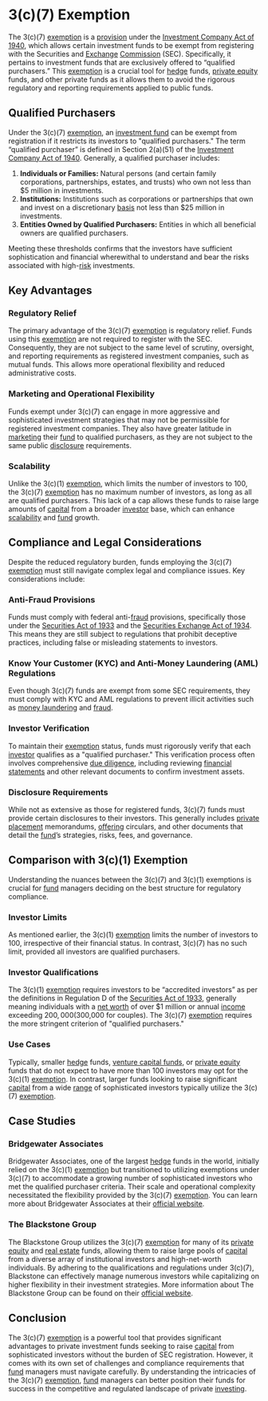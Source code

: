 # 3(c)(7) Exemption

The 3(c)(7) [exemption](../e/exemption.md) is a [provision](../p/provision.md) under the [Investment Company Act of 1940](../i/investment_company_act_of_1940.md), which allows certain investment funds to be exempt from registering with the Securities and [Exchange](../e/exchange.md) [Commission](../c/commission.md) (SEC). Specifically, it pertains to investment funds that are exclusively offered to “qualified purchasers.” This [exemption](../e/exemption.md) is a crucial tool for [hedge](../h/hedge.md) funds, [private equity](../p/private_equity.md) funds, and other private funds as it allows them to avoid the rigorous regulatory and reporting requirements applied to public funds. 

## Qualified Purchasers

Under the 3(c)(7) [exemption](../e/exemption.md), an [investment fund](../i/investment_fund.md) can be exempt from registration if it restricts its investors to "qualified purchasers." The term “qualified purchaser” is defined in Section 2(a)(51) of the [Investment Company Act of 1940](../i/investment_company_act_of_1940.md). Generally, a qualified purchaser includes:

1. **Individuals or Families:** Natural persons (and certain family corporations, partnerships, estates, and trusts) who own not less than $5 million in investments.
2. **Institutions:** Institutions such as corporations or partnerships that own and invest on a discretionary [basis](../b/basis.md) not less than $25 million in investments.
3. **Entities Owned by Qualified Purchasers:** Entities in which all beneficial owners are qualified purchasers.

Meeting these thresholds confirms that the investors have sufficient sophistication and financial wherewithal to understand and bear the risks associated with high-[risk](../r/risk.md) investments.

## Key Advantages

### Regulatory Relief

The primary advantage of the 3(c)(7) [exemption](../e/exemption.md) is regulatory relief. Funds using this [exemption](../e/exemption.md) are not required to register with the SEC. Consequently, they are not subject to the same level of scrutiny, oversight, and reporting requirements as registered investment companies, such as mutual funds. This allows more operational flexibility and reduced administrative costs.

### Marketing and Operational Flexibility

Funds exempt under 3(c)(7) can engage in more aggressive and sophisticated investment strategies that may not be permissible for registered investment companies. They also have greater latitude in [marketing](../m/marketing.md) their [fund](../f/fund.md) to qualified purchasers, as they are not subject to the same public [disclosure](../d/disclosure.md) requirements.

### Scalability

Unlike the 3(c)(1) [exemption](../e/exemption.md), which limits the number of investors to 100, the 3(c)(7) [exemption](../e/exemption.md) has no maximum number of investors, as long as all are qualified purchasers. This lack of a cap allows these funds to raise large amounts of [capital](../c/capital.md) from a broader [investor](../i/investor.md) base, which can enhance [scalability](../s/scalability.md) and [fund](../f/fund.md) growth.

## Compliance and Legal Considerations

Despite the reduced regulatory burden, funds employing the 3(c)(7) [exemption](../e/exemption.md) must still navigate complex legal and compliance issues. Key considerations include:

### Anti-Fraud Provisions

Funds must comply with federal anti-[fraud](../f/fraud.md) provisions, specifically those under the [Securities Act of 1933](../s/securities_act_of_1933.md) and the [Securities Exchange Act of 1934](../s/securities_exchange_act_of_1934.md). This means they are still subject to regulations that prohibit deceptive practices, including false or misleading statements to investors.

### Know Your Customer (KYC) and Anti-Money Laundering (AML) Regulations

Even though 3(c)(7) funds are exempt from some SEC requirements, they must comply with KYC and AML regulations to prevent illicit activities such as [money laundering](../m/money_laundering.md) and [fraud](../f/fraud.md). 

### Investor Verification

To maintain their [exemption](../e/exemption.md) status, funds must rigorously verify that each [investor](../i/investor.md) qualifies as a "qualified purchaser." This verification process often involves comprehensive [due diligence](../d/due_diligence.md), including reviewing [financial statements](../f/financial_statements.md) and other relevant documents to confirm investment assets.

### Disclosure Requirements

While not as extensive as those for registered funds, 3(c)(7) funds must provide certain disclosures to their investors. This generally includes [private placement](../p/private_placement.md) memorandums, [offering](../o/offering.md) circulars, and other documents that detail the [fund](../f/fund.md)’s strategies, risks, fees, and governance.

## Comparison with 3(c)(1) Exemption

Understanding the nuances between the 3(c)(7) and 3(c)(1) exemptions is crucial for [fund](../f/fund.md) managers deciding on the best structure for regulatory compliance. 

### Investor Limits

As mentioned earlier, the 3(c)(1) [exemption](../e/exemption.md) limits the number of investors to 100, irrespective of their financial status. In contrast, 3(c)(7) has no such limit, provided all investors are qualified purchasers.

### Investor Qualifications

The 3(c)(1) [exemption](../e/exemption.md) requires investors to be “accredited investors” as per the definitions in Regulation D of the [Securities Act of 1933](../s/securities_act_of_1933.md), generally meaning individuals with a [net worth](../n/net_worth.md) of over $1 million or annual [income](../i/income.md) exceeding $200,000 ($300,000 for couples). The 3(c)(7) [exemption](../e/exemption.md) requires the more stringent criterion of "qualified purchasers."

### Use Cases

Typically, smaller [hedge](../h/hedge.md) funds, [venture capital funds](../v/venture_capital_funds.md), or [private equity](../p/private_equity.md) funds that do not expect to have more than 100 investors may opt for the 3(c)(1) [exemption](../e/exemption.md). In contrast, larger funds looking to raise significant [capital](../c/capital.md) from a wide [range](../r/range.md) of sophisticated investors typically utilize the 3(c)(7) [exemption](../e/exemption.md).

## Case Studies

### Bridgewater Associates

Bridgewater Associates, one of the largest [hedge](../h/hedge.md) funds in the world, initially relied on the 3(c)(1) [exemption](../e/exemption.md) but transitioned to utilizing exemptions under 3(c)(7) to accommodate a growing number of sophisticated investors who met the qualified purchaser criteria. Their scale and operational complexity necessitated the flexibility provided by the 3(c)(7) [exemption](../e/exemption.md). You can learn more about Bridgewater Associates at their [official website](https://www.bridgewater.com).

### The Blackstone Group

The Blackstone Group utilizes the 3(c)(7) [exemption](../e/exemption.md) for many of its [private equity](../p/private_equity.md) and [real estate](../r/real_estate.md) funds, allowing them to raise large pools of [capital](../c/capital.md) from a diverse array of institutional investors and high-net-worth individuals. By adhering to the qualifications and regulations under 3(c)(7), Blackstone can effectively manage numerous investors while capitalizing on higher flexibility in their investment strategies. More information about The Blackstone Group can be found on their [official website](https://www.blackstone.com).

## Conclusion

The 3(c)(7) [exemption](../e/exemption.md) is a powerful tool that provides significant advantages to private investment funds seeking to raise [capital](../c/capital.md) from sophisticated investors without the burden of SEC registration. However, it comes with its own set of challenges and compliance requirements that [fund](../f/fund.md) managers must navigate carefully. By understanding the intricacies of the 3(c)(7) [exemption](../e/exemption.md), [fund](../f/fund.md) managers can better position their funds for success in the competitive and regulated landscape of private [investing](../i/investing.md).